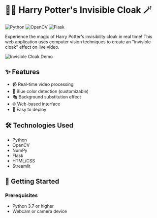 # 🧙‍♂️ Harry Potter's Invisible Cloak 🪄

![Python](https://img.shields.io/badge/Python-3.7%2B-blue)
![OpenCV](https://img.shields.io/badge/OpenCV-4.5%2B-green)
![Flask](https://img.shields.io/badge/Flask-2.0%2B-red)

Experience the magic of Harry Potter's invisibility cloak in real time! This web application uses computer vision techniques to create an "invisible cloak" effect on live video.

![Invisible Cloak Demo](demo.gif)

## ✨ Features

- 📹 Real-time video processing
- 🔵 Blue color detection (customizable)
- 🎭 Background substitution effect
- 🌐 Web-based interface
- 🚀 Easy to deploy

## 🛠️ Technologies Used

- Python
- OpenCV
- NumPy
- Flask
- HTML/CSS
- Streamlit

## 🚀 Getting Started

### Prerequisites

- Python 3.7 or higher
- Webcam or camera device
